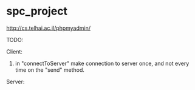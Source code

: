 # spc_project

http://cs.telhai.ac.il/phpmyadmin/

<classpathentry combineaccessrules="false" kind="src" path="/OCSF"/>

TODO:

Client:
1. in "connectToServer" make connection to server once, and not every time on the "send" method.


Server:

